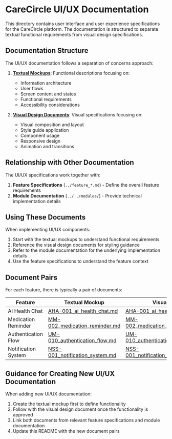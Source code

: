 # CareCircle UI/UX Documentation

This directory contains user interface and user experience specifications for the CareCircle platform. The documentation is structured to separate textual functional requirements from visual design specifications.

## Documentation Structure

The UI/UX documentation follows a separation of concerns approach:

1. **[Textual Mockups](./textual/)**: Functional descriptions focusing on:

   - Information architecture
   - User flows
   - Screen content and states
   - Functional requirements
   - Accessibility considerations

2. **[Visual Design Documents](./visual/)**: Visual specifications focusing on:
   - Visual composition and layout
   - Style guide application
   - Component usage
   - Responsive design
   - Animation and transitions

## Relationship with Other Documentation

The UI/UX specifications work together with:

1. **Feature Specifications** (`../feature_*.md`) - Define the overall feature requirements
2. **Module Documentation** (`../../modules/`) - Provide technical implementation details

## Using These Documents

When implementing UI/UX components:

1. Start with the textual mockups to understand functional requirements
2. Reference the visual design documents for styling guidance
3. Refer to the module documentation for the underlying implementation details
4. Use the feature specifications to understand the feature context

## Document Pairs

For each feature, there is typically a pair of documents:

| Feature             | Textual Mockup                                                             | Visual Design                                                                           |
| ------------------- | -------------------------------------------------------------------------- | --------------------------------------------------------------------------------------- |
| AI Health Chat      | [AHA-001_ai_health_chat.md](./textual/AHA-001_ai_health_chat.md)           | [AHA-001_ai_health_chat_visual.md](./visual/AHA-001_ai_health_chat_visual.md)           |
| Medication Reminder | [MM-002_medication_reminder.md](./textual/MM-002_medication_reminder.md)   | [MM-002_medication_reminder_visual.md](./visual/MM-002_medication_reminder_visual.md)   |
| Authentication Flow | [UM-010_authentication_flow.md](./textual/UM-010_authentication_flow.md)   | [UM-010_authentication_flow_visual.md](./visual/UM-010_authentication_flow_visual.md)   |
| Notification System | [NSS-001_notification_system.md](./textual/NSS-001_notification_system.md) | [NSS-001_notification_system_visual.md](./visual/NSS-001_notification_system_visual.md) |

## Guidance for Creating New UI/UX Documentation

When adding new UI/UX documentation:

1. Create the textual mockup first to define functionality
2. Follow with the visual design document once the functionality is approved
3. Link both documents from relevant feature specifications and module documentation
4. Update this README with the new document pairs
